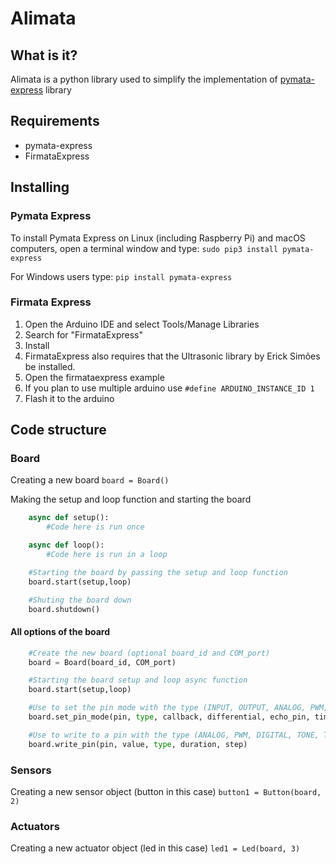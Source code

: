 # Alimata

## What is it?

Alimata is a python library used to simplify the implementation of [pymata-express](https://mryslab.github.io/pymata-express/) library

## Requirements

- pymata-express
- FirmataExpress

## Installing

### Pymata Express

To install Pymata Express on Linux (including Raspberry Pi) and macOS computers, open a terminal window and type: `sudo pip3 install pymata-express`

For Windows users type: `pip install pymata-express`

### Firmata Express

1. Open the Arduino IDE and select Tools/Manage Libraries
2. Search for "FirmataExpress"
3. Install
4. FirmataExpress also requires that the Ultrasonic library by Erick Simões be installed.
5. Open the firmataexpress example
6. If you plan to use multiple arduino use `#define ARDUINO_INSTANCE_ID 1`
7. Flash it to the arduino

## Code structure

### Board

Creating a new board
`board = Board()`

Making the setup and loop function and starting the board

```python
    async def setup():
        #Code here is run once

    async def loop():
        #Code here is run in a loop

    #Starting the board by passing the setup and loop function
    board.start(setup,loop)

    #Shuting the board down
    board.shutdown()
```

#### All options of the board

```python
    #Create the new board (optional board_id and COM_port)
    board = Board(board_id, COM_port)

    #Starting the board setup and loop async function
    board.start(setup,loop)

    #Use to set the pin mode with the type (INPUT, OUTPUT, ANALOG, PWM, SONAR)
    board.set_pin_mode(pin, type, callback, differential, echo_pin, timeout, sensor_type, min_pulse, max_pulse)

    #Use to write to a pin with the type (ANALOG, PWM, DIGITAL, TONE, TONE_CONTINUOUS, TONE_STOP, SERVO, STEPPER)
    board.write_pin(pin, value, type, duration, step)
```

### Sensors

Creating a new sensor object (button in this case)
`button1 = Button(board, 2)`

### Actuators

Creating a new actuator object (led in this case)
`led1 = Led(board, 3)`
